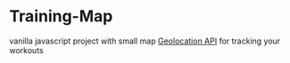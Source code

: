 # Training-Map
vanilla javascript project with small map [Geolocation API](https://developer.mozilla.org/en-US/docs/Web/API/Geolocation_API) for tracking your workouts 
